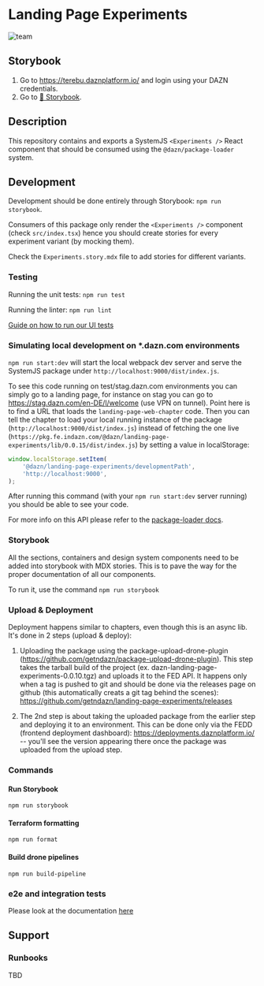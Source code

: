 # Landing Page Experiments

![team](https://img.shields.io/badge/team-odyssey-blue)

## Storybook

1. Go to https://terebu.daznplatform.io/ and login using your DAZN credentials.
2. Go to [💅 Storybook](https://terebu.daznplatform.io/landing-page-experiments/dev/main/latest/storybook/index.html).

## Description

This repository contains and exports a SystemJS `<Experiments />` React component that should be consumed using the `@dazn/package-loader` system.

## Development

Development should be done entirely through Storybook: `npm run storybook`.

Consumers of this package only render the `<Experiments />` component (check `src/index.tsx`) hence you should create stories for every experiment variant (by mocking them).

Check the `Experiments.story.mdx` file to add stories for different variants.

### Testing
Running the unit tests: `npm run test`

Running the linter: `npm run lint`

[Guide on how to run our UI tests](./test/ui/cypress/support/README.md)

### Simulating local development on \*.dazn.com environments

`npm run start:dev` will start the local webpack dev server and serve the SystemJS package under `http://localhost:9000/dist/index.js`.

To see this code running on test/stag.dazn.com environments you can simply go to a landing page, for instance on stag you can go to https://stag.dazn.com/en-DE/l/welcome (use VPN on tunnel). Point here is to find a URL that loads the `landing-page-web-chapter` code. Then you can tell the chapter to load your local running instance of the package (`http://localhost:9000/dist/index.js`) instead of fetching the one live (`https://pkg.fe.indazn.com/@dazn/landing-page-experiments/lib/0.0.15/dist/index.js`) by setting a value in localStorage:

```js
window.localStorage.setItem(
    '@dazn/landing-page-experiments/developmentPath',
    'http://localhost:9000',
);
```

After running this command (with your `npm run start:dev` server running) you should be able to see your code.

For more info on this API please refer to the [package-loader docs](https://github.com/getndazn/package-loader).

### Storybook

All the sections, containers and design system components need to be added into storybook with MDX stories. This is to pave the way for the proper documentation of all our components.

To run it, use the command `npm run storybook`

### Upload & Deployment

Deployment happens similar to chapters, even though this is an async lib. It's done in 2 steps (upload & deploy):

1. Uploading the package using the package-upload-drone-plugin (https://github.com/getndazn/package-upload-drone-plugin). This step takes the tarball build of the project (ex. dazn-landing-page-experiments-0.0.10.tgz) and uploads it to the FED API. It happens only when a tag is pushed to git and should be done via the releases page on github (this automatically creats a git tag behind the scenes): https://github.com/getndazn/landing-page-experiments/releases

2. The 2nd step is about taking the uploaded package from the earlier step and deploying it to an environment. This can be done only via the FEDD (frontend deployment dashboard): https://deployments.daznplatform.io/ -- you'll see the version appearing there once the package was uploaded from the upload step.

### Commands

#### Run Storybook

`npm run storybook`

#### Terraform formatting

`npm run format`

#### Build drone pipelines

`npm run build-pipeline`

### e2e and integration tests
Please look at the documentation [here]('./test/ui/cypress/support/README.md')
## Support

### Runbooks

TBD
